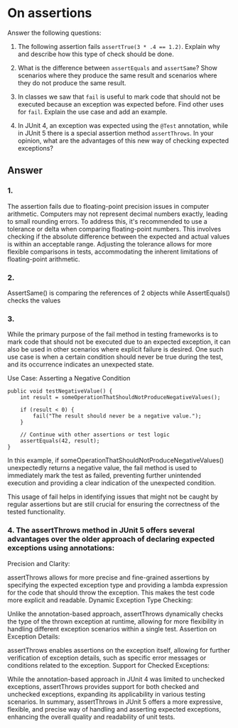 # On assertions

Answer the following questions:

1. The following assertion fails `assertTrue(3 * .4 == 1.2)`. Explain why and describe how this type of check should be done.

2. What is the difference between `assertEquals` and `assertSame`? Show scenarios where they produce the same result and scenarios where they do not produce the same result.

3. In classes we saw that `fail` is useful to mark code that should not be executed because an exception was expected before. Find other uses for `fail`. Explain the use case and add an example.

4. In JUnit 4, an exception was expected using the `@Test` annotation, while in JUnit 5 there is a special assertion method `assertThrows`. In your opinion, what are the advantages of this new way of checking expected exceptions?

## Answer

### 1.

The assertion fails due to floating-point precision issues in computer arithmetic. Computers may not represent decimal numbers exactly, leading to small rounding errors. To address this, it's recommended to use a tolerance or delta when comparing floating-point numbers. This involves checking if the absolute difference between the expected and actual values is within an acceptable range. Adjusting the tolerance allows for more flexible comparisons in tests, accommodating the inherent limitations of floating-point arithmetic.

### 2.

AssertSame() is comparing the references of 2 objects while AssertEquals() checks the values

### 3.

While the primary purpose of the fail method in testing frameworks is to mark code that should not be executed due to an expected exception, it can also be used in other scenarios where explicit failure is desired. One such use case is when a certain condition should never be true during the test, and its occurrence indicates an unexpected state.

Use Case: Asserting a Negative Condition

```
public void testNegativeValue() {
    int result = someOperationThatShouldNotProduceNegativeValues();

    if (result < 0) {
        fail("The result should never be a negative value.");
    }

    // Continue with other assertions or test logic
    assertEquals(42, result);
}

```

In this example, if someOperationThatShouldNotProduceNegativeValues() unexpectedly returns a negative value, the fail method is used to immediately mark the test as failed, preventing further unintended execution and providing a clear indication of the unexpected condition.

This usage of fail helps in identifying issues that might not be caught by regular assertions but are still crucial for ensuring the correctness of the tested functionality.

### 4. The assertThrows method in JUnit 5 offers several advantages over the older approach of declaring expected exceptions using annotations:

Precision and Clarity:

assertThrows allows for more precise and fine-grained assertions by specifying the expected exception type and providing a lambda expression for the code that should throw the exception. This makes the test code more explicit and readable.
Dynamic Exception Type Checking:

Unlike the annotation-based approach, assertThrows dynamically checks the type of the thrown exception at runtime, allowing for more flexibility in handling different exception scenarios within a single test.
Assertion on Exception Details:

assertThrows enables assertions on the exception itself, allowing for further verification of exception details, such as specific error messages or conditions related to the exception.
Support for Checked Exceptions:

While the annotation-based approach in JUnit 4 was limited to unchecked exceptions, assertThrows provides support for both checked and unchecked exceptions, expanding its applicability in various testing scenarios.
In summary, assertThrows in JUnit 5 offers a more expressive, flexible, and precise way of handling and asserting expected exceptions, enhancing the overall quality and readability of unit tests.
